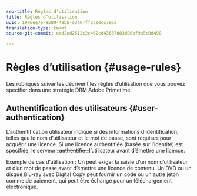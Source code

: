 ```yaml
---
seo-title: Règles d’utilisation
title: Règles d’utilisation
uuid: 19a6ee7e-9580-48bb-a3a6-ff2cedcc796a
translation-type: tm+mt
source-git-commit: eed2ed2512c2c462cd43637d83d80bf9a5c0d490

---
```



# Règles d’utilisation {#usage-rules}

Les rubriques suivantes décrivent les règles d’utilisation que vous pouvez spécifier dans une stratégie DRM Adobe Primetime.

## Authentification des utilisateurs {#user-authentication}

L’authentification utilisateur indique si des informations d’identification, telles que le nom d’utilisateur et le mot de passe, sont requises pour acquérir une licence. Si une licence authentifiée (basée sur l’identité) est spécifiée, le serveur ~~_authentifie _~~l’utilisateur avant d’émettre une licence.

Exemple de cas d’utilisation : Un peut exiger la saisie d’un nom d’utilisateur et d’un mot de passe avant d’émettre une licence de contenu. Un DVD ou un disque Blu-ray avec Digital Copy peut fournir un code ou un autre jeton comme de paiement, qui peut être échangé pour un téléchargement électronique.